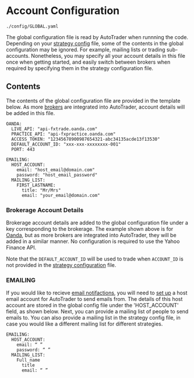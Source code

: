 # Account Configuration

`./config/GLOBAL.yaml`

The global configuration file is read by AutoTrader when runnning the code. Depending on your 
[strategy config](configuration-strategy) file, some of the contents in the global configuration may be ignored. For example,
mailing lists or trading sub-accounts. Nonetheless, you may specify all your account details in this file once when getting started, 
and easily switch between brokers when required by specifying them in the strategy configuration file.


## Contents
The contents of the global configuration file are provided in the template below. As more [brokers](/AutoTrader/supported-api)
are integrated into AutoTrader, account details will be added in this file.

```
OANDA:
  LIVE_API: "api-fxtrade.oanda.com"
  PRACTICE_API: "api-fxpractice.oanda.com"
  ACCESS_TOKEN: "12345678900987654321-abc34135acde13f13530"
  DEFAULT_ACCOUNT_ID: "xxx-xxx-xxxxxxxx-001"
  PORT: 443

EMAILING:
  HOST_ACCOUNT:
    email: "host_email@domain.com"
    password: "host_email_password"
  MAILING_LIST:
    FIRST_LASTNAME:
      title: "Mr/Mrs"
      email: "your_email@domain.com"
```


### Brokerage Account Details
Brokerage account details are added to the global configuration file under a key corresponding to the brokerage. The example shown
above is for [Oanda](https://developer.oanda.com/rest-live-v20/introduction/), but as more brokers are integrated into AutoTrader,
they will be added in a similar manner. No configuration is required to use the Yahoo Finance API.

Note that the `DEFAULT_ACCOUNT_ID` will be used to trade when `ACCOUNT_ID` is not provided in the [strategy configuration](configuration-strategy#account_id) file. 



### EMAILING
If you would like to recieve [email notifactions](emailing), you will need to [set up](../tutorials/host-email) a host email account 
for AutoTrader to send emails from. The details of this host account are stored in the global config file under the 'HOST_ACCOUNT' 
field, as shown below. Next, you can provide a mailing list of people to send emails to. You can also provide a mailing list in the
strategy config file, in case you would like a different mailing list for different strategies.

```
EMAILING:
  HOST_ACCOUNT:
    email: “ ”
    password: “ ”
  MAILING_LIST:
    Full_name
      title
      email: “ ”
```
